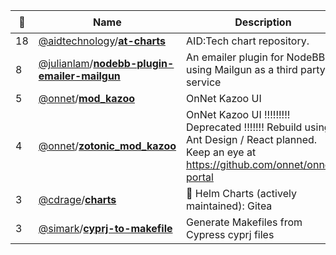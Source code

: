 |:star2: | Name | Description | 🌍|
|---|---|---|---|
|18|[@aidtechnology](https://github.com/aidtechnology)/[**at-charts**](https://github.com/aidtechnology/at-charts)|AID:Tech chart repository.||
|8|[@julianlam](https://github.com/julianlam)/[**nodebb-plugin-emailer-mailgun**](https://github.com/julianlam/nodebb-plugin-emailer-mailgun)|An emailer plugin for NodeBB using Mailgun as a third party service||
|5|[@onnet](https://github.com/onnet)/[**mod_kazoo**](https://github.com/onnet/mod_kazoo)|OnNet Kazoo UI|[:arrow_upper_right:](https://okui.info)|
|4|[@onnet](https://github.com/onnet)/[**zotonic_mod_kazoo**](https://github.com/onnet/zotonic_mod_kazoo)|OnNet Kazoo UI   !!!!!!!!!  Deprecated !!!!!!! Rebuild using Ant Design / React planned. Keep an eye at https://github.com/onnet/onnet-portal||
|3|[@cdrage](https://github.com/cdrage)/[**charts**](https://github.com/cdrage/charts)|🚀 Helm Charts (actively maintained): Gitea|[:arrow_upper_right:](http://charts.charliedrage.com)|
|3|[@simark](https://github.com/simark)/[**cyprj-to-makefile**](https://github.com/simark/cyprj-to-makefile)|Generate Makefiles from Cypress cyprj files||

